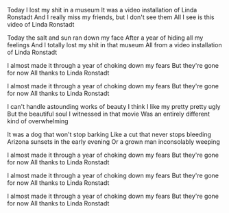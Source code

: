 Today I lost my shit in a museum
It was a video installation of Linda Ronstadt
And I really miss my friends, but I don't see them
All I see is this video of Linda Ronstadt

Today the salt and sun ran down my face
After a year of hiding all my feelings
And I totally lost my shit in that museum
All from a video installation of Linda Ronstadt

I almost made it through a year of choking down my fears
But they're gone for now
All thanks to Linda Ronstadt

I almost made it through a year of choking down my fears
But they're gone for now
All thanks to Linda Ronstadt

I can't handle astounding works of beauty
I think I like my pretty pretty ugly
But the beautiful soul I witnessed in that movie
Was an entirely different kind of overwhelming

It was a dog that won't stop barking
Like a cut that never stops bleeding
Arizona sunsets in the early evening
Or a grown man inconsolably weeping

I almost made it through a year of choking down my fears
But they're gone for now
All thanks to Linda Ronstadt

I almost made it through a year of choking down my fears
But they're gone for now
All thanks to Linda Ronstadt

I almost made it through a year of choking down my fears
But they're gone for now
All thanks to Linda Ronstadt


